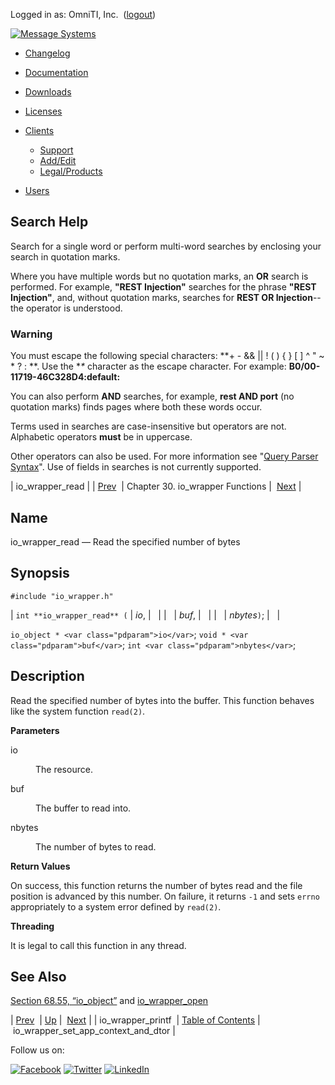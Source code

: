 Logged in as: OmniTI, Inc.  ([logout](https://support.messagesystems.com/logout.php))

[![Message Systems](https://support.messagesystems.com/images/ms-white205.png)](https://support.messagesystems.com/start.php) 

*   [Changelog](https://support.messagesystems.com/start.php?show=changelog)
*   [Documentation](https://support.messagesystems.com/docs/)
*   [Downloads](https://support.messagesystems.com/start.php)

*   [Licenses](https://support.messagesystems.com/license_summary.php)
*   <a href="">Clients</a>
    *   [Support](https://support.messagesystems.com/cs.php)
    *   [Add/Edit](https://support.messagesystems.com/edit_client.php)
    *   [Legal/Products](https://support.messagesystems.com/edit_products.php)
*   [Users](https://support.messagesystems.com/edit_customer.php)

## Search Help

Search for a single word or perform multi-word searches by enclosing your search in quotation marks.

Where you have multiple words but no quotation marks, an **OR** search is performed. For example, **"REST Injection"** searches for the phrase **"REST Injection"**, and, without quotation marks, searches for **REST OR Injection**--the operator is understood.

### Warning

You must escape the following special characters: **+ - && || ! ( ) { } [ ] ^ " ~ * ? : \**. Use the **\** character as the escape character. For example: **B0/00-11719-46C328D4\:default\:**

You can also perform **AND** searches, for example, **rest AND port** (no quotation marks) finds pages where both these words occur.

Terms used in searches are case-insensitive but operators are not. Alphabetic operators **must** be in uppercase.

Other operators can also be used. For more information see "[Query Parser Syntax](https://lucene.apache.org/core/old_versioned_docs/versions/3_0_0/queryparsersyntax.html)". Use of fields in searches is not currently supported.

| io_wrapper_read |
| [Prev](apis.io_wrapper_printf.php)  | Chapter 30. io_wrapper Functions |  [Next](apis.io_wrapper_set_app_context_and_dtor.php) |

<a name="apis.io_wrapper_read"></a>
## Name

io_wrapper_read — Read the specified number of bytes

## Synopsis

`#include "io_wrapper.h"`

| `int **io_wrapper_read** (` | <var class="pdparam">io</var>, |   |
|   | <var class="pdparam">buf</var>, |   |
|   | <var class="pdparam">nbytes</var>`)`; |   |

`io_object * <var class="pdparam">io</var>`;
`void * <var class="pdparam">buf</var>`;
`int <var class="pdparam">nbytes</var>`;<a name="idp26474864"></a>
## Description

Read the specified number of bytes into the buffer. This function behaves like the system function `read(2)`.

**Parameters**

<dl class="variablelist">

<dt>io</dt>

<dd>

The resource.

</dd>

<dt>buf</dt>

<dd>

The buffer to read into.

</dd>

<dt>nbytes</dt>

<dd>

The number of bytes to read.

</dd>

</dl>

**Return Values**

On success, this function returns the number of bytes read and the file position is advanced by this number. On failure, it returns `-1` and sets `errno` appropriately to a system error defined by `read(2)`.

**Threading**

It is legal to call this function in any thread.

<a name="idp26486480"></a>
## See Also

[Section 68.55, “io_object”](structs.io_object.php "68.55. io_object") and [io_wrapper_open](apis.io_wrapper_open.php "io_wrapper_open")

| [Prev](apis.io_wrapper_printf.php)  | [Up](io_wrapper.php) |  [Next](apis.io_wrapper_set_app_context_and_dtor.php) |
| io_wrapper_printf  | [Table of Contents](index.php) |  io_wrapper_set_app_context_and_dtor |

Follow us on:

[![Facebook](https://support.messagesystems.com/images/icon-facebook.png)](http://www.facebook.com/messagesystems) [![Twitter](https://support.messagesystems.com/images/icon-twitter.png)](http://twitter.com/#!/MessageSystems) [![LinkedIn](https://support.messagesystems.com/images/icon-linkedin.png)](http://www.linkedin.com/company/message-systems)